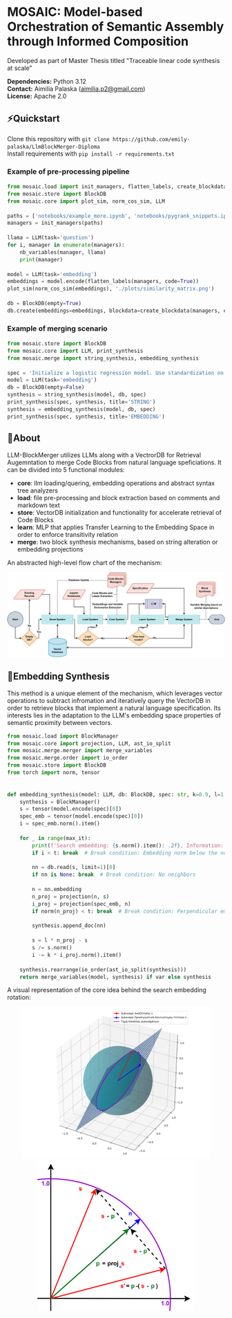 # MOSAIC: Model-based Orchestration of Semantic Assembly through Informed Composition
Developed as part of Master Thesis titled "Traceable linear code synthesis at scale"

**Dependencies:** Python 3.12<br>
**Contact:** Aimilia Palaska (aimilia.p2@gmail.com)<br>
**License:** Apache 2.0

## ⚡Quickstart
Clone this repository with `git clone https://github.com/emily-palaska/LlmBlockMerger-Diploma`<br>
Install requirements with `pip install -r requirements.txt`<br>

### Example of pre-processing pipeline

```python
from mosaic.load import init_managers, flatten_labels, create_blockdata, nb_variables
from mosaic.store import BlockDB
from mosaic.core import plot_sim, norm_cos_sim, LLM

paths = ['notebooks/example_more.ipynb', 'notebooks/pygrank_snippets.ipynb']
managers = init_managers(paths)

llama = LLM(task='question')
for i, manager in enumerate(managers):
    nb_variables(manager, llama)
    print(manager)

model = LLM(task='embedding')
embeddings = model.encode(flatten_labels(managers, code=True))
plot_sim(norm_cos_sim(embeddings), './plots/similarity_matrix.png')

db = BlockDB(empty=True)
db.create(embeddings=embeddings, blockdata=create_blockdata(managers, embeddings))
```
### Example of merging scenario

```python
from mosaic.store import BlockDB
from mosaic.core import LLM, print_synthesis
from mosaic.merge import string_synthesis, embedding_synthesis

spec = 'Initialize a logistic regression model. Use standardization on training inputs. Train the model.'
model = LLM(task='embedding')
db = BlockDB(empty=False)
synthesis = string_synthesis(model, db, spec)
print_synthesis(spec, synthesis, title='STRING')
synthesis = embedding_synthesis(model, db, spec)
print_synthesis(spec, synthesis, title='EMBEDDING')
```

## 🧠About
LLM-BlockMerger utilizes LLMs along with a VectrorDB for Retrieval Augemntation to merge Code Blocks from natural language speficiations. It can be divided into 5 functional modules:
- **core**: llm loading/quering, embedding operations and abstract syntax tree analyzers
- **load**: file pre-processing and block extraction based on comments and markdown text
- **store**: VectorDB initialization and functionality for accelerate retrieval of Code Blocks
- **learn**: MLP that applies Transfer Learning to the Embedding Space in order to enforce transitivity relation
- **merge**: two block synthesis mechanisms, based on string alteration or embedding projections

An abstracted high-level flow chart of the mechanism:
<p align=center> <img title="Absttract Flowchart" alt="LLM-BlockMerger" src="plots/system_general_eng.png"> 

## 🧮Embedding Synthesis
This method is a unique element of the mechanism, which leverages vector operations to subtract infromation and iteratively query the VectorDB in order to retrieve blocks that implement a natural language specification. Its interests lies in the adaptation to the LLM's embedding space properties of semantic proximity between vectors.

```python
from mosaic.load import BlockManager
from mosaic.core import projection, LLM, ast_io_split
from mosaic.merge.merger import merge_variables
from mosaic.merge.order import io_order
from mosaic.store import BlockDB
from torch import norm, tensor


def embedding_synthesis(model: LLM, db: BlockDB, spec: str, k=0.9, l=1.4, max_it=10, t=0.05, var=True):
    synthesis = BlockManager()
    s = tensor(model.encode(spec)[0])
    spec_emb = tensor(model.encode(spec)[0])
    i = spec_emb.norm().item()

    for _ in range(max_it):
        print(f'Search embedding: {s.norm().item(): .2f}, Information: {i: .2f}')
        if i < t: break  # Break condition: Embedding norm below the norm threshold

        nn = db.read(s, limit=1)[0]
        if nn is None: break  # Break condition: No neighbors

        n = nn.embedding
        n_proj = projection(n, s)
        i_proj = projection(spec_emb, n)
        if norm(n_proj) < t: break  # Break condition: Perpendicular embeddings

        synthesis.append_doc(nn)

        s = l * n_proj - s
        s /= s.norm()
        i -= k * i_proj.norm().item()

    synthesis.rearrange(io_order(ast_io_split(synthesis)))
    return merge_variables(model, synthesis) if var else synthesis
```


A visual representation of the core idea behind the search embedding rotation:
<p align=center> <img title="Absttract Flowchart" alt="LLM-BlockMerger" src="plots/sphere.png" height=350px> <img title="Absttract Flowchart" alt="LLM-BlockMerger" src="plots/vectors.png" height=350px> 
